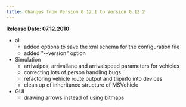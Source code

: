 ```yaml
---
title: Changes from Version 0.12.1 to Version 0.12.2
---
```


**Release Date: 07.12.2010**

- all
  - added options to save the xml schema for the configuration file
  - added "--version" option
- Simulation
  - arrivalpos, arrivallane and arrivalspeed parameters for vehicles
  - correcting lots of person handling bugs
  - refactoring vehicle route output and tripinfo into devices
  - clean up of inheritance structure of MSVehicle
- GUI
  - drawing arrows instead of using bitmaps